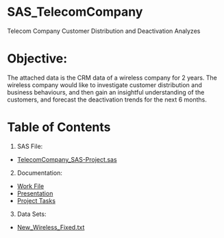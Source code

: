 # SAS_TelecomCompany
Telecom Company Customer Distribution and Deactivation Analyzes

# Objective:

The attached data is the CRM data of a wireless company for 2 years. The wireless company would like to investigate customer distribution and business behaviours, and then gain an insightful understanding of the customers, and forecast the deactivation trends for the next 6 months.

# Table of Contents
1. SAS File:
- [TelecomCompany_SAS-Project.sas](https://github.com/Xue-Liu-Alexia/TelecomCompany-CustomerDistribution_SAS/blob/main/TelecomCompany_SAS-Project.sas)
2. Documentation:
-  [Work File](https://github.com/Xue-Liu-Alexia/TelecomCompany-CustomerDistribution_SAS/blob/main/SAS%20Project%20Work%20File.docx)
-  [Presentation](https://github.com/Xue-Liu-Alexia/TelecomCompany-CustomerDistribution_SAS/blob/main/SAS%20Project%20Presentation.ppt)
-  [Project Tasks](https://github.com/Xue-Liu-Alexia/TelecomCompany-CustomerDistribution_SAS/blob/main/SAS%20Project%20Tasks.docx)
3. Data Sets:
- [New_Wireless_Fixed.txt](https://github.com/Xue-Liu-Alexia/TelecomCompany-CustomerDistribution_SAS/blob/main/New_Wireless_Fixed.txt)
